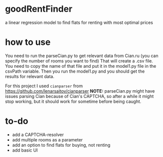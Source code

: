 # goodRentFinder
a linear regression model to find flats for renting with most optimal prices 
# how to use
You need to run the parseCian.py to get relevant data from Cian.ru (you can specify the number of rooms you want to find)
That will create a .csv file. You need to copy the name of that file and put it in the model1.py file in the csvPath variable.
Then you run the model1.py and you should get the results for relevant data.

For this project I used `cianparser` from https://github.com/lenarsaitov/cianparser
**NOTE:** parseCian.py might have issues parsing Cian because of Cian's CAPTCHA, so after a while it might stop working, but it should work for sometime before being caught.


# to-do
* add a CAPTCHA-resolver
* add multiple rooms as a parameter
* add an option to find flats for buying, not renting
* add basic UI
